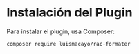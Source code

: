 # Instalación del Plugin

Para instalar el plugin, usa Composer:

```bash
composer require luismacayo/rac-formater
